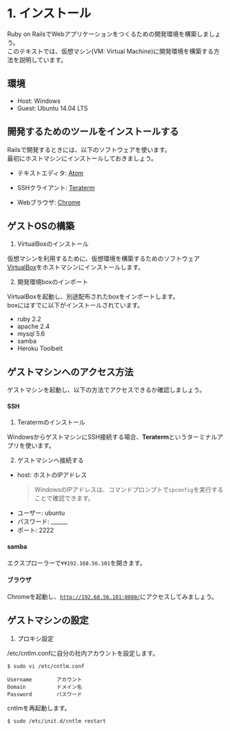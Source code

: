 # 1. インストール

Ruby on RailsでWebアプリケーションをつくるための開発環境を構築しましょう。<br>
このテキストでは、仮想マシン(VM: Virtual Machine)に開発環境を構築する方法を説明しています。

## 環境

* Host: Windows
* Guest: Ubuntu 14.04 LTS

## 開発するためのツールをインストールする

Railsで開発するときには、以下のソフトウェアを使います。  
最初にホストマシンにインストールしておきましょう。

- テキストエディタ: [Atom](https://atom.io/)

- SSHクライアント: [Teraterm](http://osdn.jp/projects/ttssh2/releases/)

- Webブラウザ: [Chrome](https://www.google.co.jp/chrome/browser/desktop/)

## ゲストOSの構築

1. VirtualBoxのインストール

  仮想マシンを利用するために、仮想環境を構築するためのソフトウェア[VirtualBox]( https://www.virtualbox.org/wiki/Downloads)をホストマシンにインストールします。  

2. 開発環境boxのインポート

  VirtualBoxを起動し、別途配布されたboxをインポートします。  
  boxにはすでに以下がインストールされています。
  - ruby 2.2
  - apache 2.4
  - mysql 5.6
  - samba
  - Heroku Toolbelt

## ゲストマシンへのアクセス方法

ゲストマシンを起動し、以下の方法でアクセスできるか確認しましょう。

#### SSH

1. Teratermのインストール

  WindowsからゲストマシンにSSH接続する場合、**Teraterm**というターミナルアプリを使います。

2. ゲストマシンへ接続する

  - host: ホストのIPアドレス
    > WindowsのIPアドレスは、コマンドプロンプトで<code>ipconfig</code>を実行することで確認できます。
  - ユーザー: ubuntu
  - パスワード: ______
  - ポート: 2222


  #### samba

  エクスプローラーで<code>¥¥192.168.56.101</code>を開きます。

  #### ブラウザ

  Chromeを起動し、<code>http://192.68.56.101:8080/</code>にアクセスしてみましょう。


## ゲストマシンの設定

1. プロキシ設定

  /etc/cntlm.confに自分の社内アカウントを設定します。

  ```
  $ sudo vi /etc/cntlm.conf

  Username        アカウント
  Domain          ドメイン名
  Password        パスワード

  ```

  cntlmを再起動します。
  ```
  $ sudo /etc/init.d/cntlm restart
  ```
